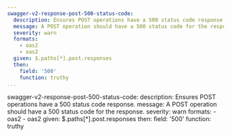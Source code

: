 ```yaml
---
swagger-v2-response-post-500-status-code:
  description: Ensures POST operations have a 500 status code response.
  message: A POST operation should have a 500 status code for the response.
  severity: warn
  formats:
    - oas2
    - oas2
  given: $.paths[*].post.responses
  then:
    field: '500'
    function: truthy
...
```

swagger-v2-response-post-500-status-code:
  description: Ensures POST operations have a 500 status code response.
  message: A POST operation should have a 500 status code for the response.
  severity: warn
  formats:
    - oas2
    - oas2
  given: $.paths[*].post.responses
  then:
    field: '500'
    function: truthy
